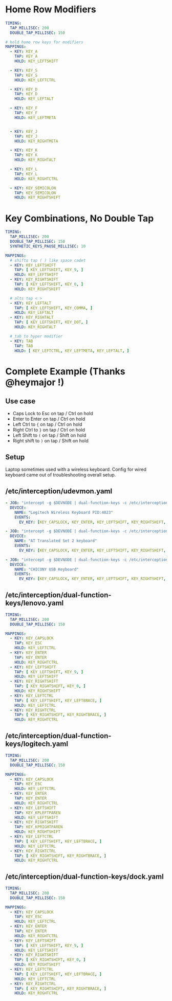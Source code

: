 # Home Row Modifiers

```yaml
TIMING:
  TAP_MILLISEC: 200
  DOUBLE_TAP_MILLISEC: 150

# hold home row keys for modifiers
MAPPINGS:
  - KEY: KEY_A
    TAP: KEY_A
    HOLD: KEY_LEFTSHIFT

  - KEY: KEY_S
    TAP: KEY_S
    HOLD: KEY_LEFTCTRL

  - KEY: KEY_D
    TAP: KEY_D
    HOLD: KEY_LEFTALT

  - KEY: KEY_F
    TAP: KEY_F
    HOLD: KEY_LEFTMETA


  - KEY: KEY_J
    TAP: KEY_J
    HOLD: KEY_RIGHTMETA

  - KEY: KEY_K
    TAP: KEY_K
    HOLD: KEY_RIGHTALT

  - KEY: KEY_L
    TAP: KEY_L
    HOLD: KEY_RIGHTCTRL

  - KEY: KEY_SEMICOLON
    TAP: KEY_SEMICOLON
    HOLD: KEY_RIGHTSHIFT
```

# Key Combinations, No Double Tap

```yaml
TIMING:
  TAP_MILLISEC: 200
  DOUBLE_TAP_MILLISEC: 150
  SYNTHETIC_KEYS_PAUSE_MILLISEC: 10

MAPPINGS:
  # shifts tap ( ) like space cadet
  - KEY: KEY_LEFTSHIFT
    TAP: [ KEY_LEFTSHIFT, KEY_9, ]
    HOLD: KEY_LEFTSHIFT
  - KEY: KEY_RIGHTSHIFT
    TAP: [ KEY_LEFTSHIFT, KEY_0, ]
    HOLD: KEY_RIGHTSHIFT

  # alts tap < >
  - KEY: KEY_LEFTALT
    TAP: [ KEY_LEFTSHIFT, KEY_COMMA, ]
    HOLD: KEY_LEFTALT
  - KEY: KEY_RIGHTALT
    TAP: [ KEY_LEFTSHIFT, KEY_DOT, ]
    HOLD: KEY_RIGHTALT

  # tab to hyper modifier
  - KEY: TAB
    TAP: TAB
    HOLD: [ KEY_LEFTCTRL, KEY_LEFTMETA, KEY_LEFTALT, ] 
```

# Complete Example (Thanks @heymajor !)

## Use case

- Caps Lock to Esc on tap / Ctrl on hold
- Enter to Enter on tap / Ctrl on hold
- Left Ctrl to `{` on tap / Ctrl on hold
- Right Ctrl to `}` on tap / Ctrl on hold
- Left Shift to `(` on tap / Shift on hold
- Right shift to `)` on tap / Shift on hold

## Setup

Laptop sometimes used with a wireless keyboard. Config for wired keyboard came out of troubleshooting overall setup.

## /etc/interception/udevmon.yaml
```yaml
- JOB: "intercept -g $DEVNODE | dual-function-keys -c /etc/interception/dual-function-keys/logitech.yaml | uinput -d $DEVNODE"
  DEVICE:
    NAME: "Logitech Wireless Keyboard PID:4023"
    EVENTS:
      EV_KEY: [KEY_CAPSLOCK, KEY_ENTER, KEY_LEFTSHIFT, KEY_RIGHTSHIFT, KEY_LEFTCTRL, KEY_RIGHTCTRL]

- JOB: "intercept -g $DEVNODE | dual-function-keys -c /etc/interception/dual-function-keys/lenovo.yaml | uinput -d $DEVNODE"
  DEVICE:
    NAME: "AT Translated Set 2 keyboard"
    EVENTS:
      EV_KEY: [KEY_CAPSLOCK, KEY_ENTER, KEY_LEFTSHIFT, KEY_RIGHTSHIFT, KEY_LEFTCTRL, KEY_RIGHTCTRL]

- JOB: "intercept -g $DEVNODE | dual-function-keys -c /etc/interception/dual-function-keys/dock.yaml | uinput -d $DEVNODE"
  DEVICE:
    NAME: "CHICONY USB Keyboard"
    EVENTS:
      EV_KEY: [KEY_CAPSLOCK, KEY_ENTER, KEY_LEFTSHIFT, KEY_RIGHTSHIFT, KEY_LEFTCTRL, KEY_RIGHTCTRL]
```

## /etc/interception/dual-function-keys/lenovo.yaml
```yaml
TIMING:
  TAP_MILLISEC: 200
  DOUBLE_TAP_MILLISEC: 150

MAPPINGS:
  - KEY: KEY_CAPSLOCK
    TAP: KEY_ESC
    HOLD: KEY_LEFTCTRL
  - KEY: KEY_ENTER
    TAP: KEY_ENTER
    HOLD: KEY_RIGHTCTRL
  - KEY: KEY_LEFTSHIFT
    TAP: [ KEY_LEFTSHIFT, KEY_9, ]
    HOLD: KEY_LEFTSHIFT
  - KEY: KEY_RIGHTSHIFT
    TAP: [ KEY_RIGHTSHIFT, KEY_0, ]
    HOLD: KEY_RIGHTSHIFT
  - KEY: KEY_LEFTCTRL
    TAP: [ KEY_LEFTSHIFT, KEY_LEFTBRACE, ]
    HOLD: KEY_LEFTCTRL
  - KEY: KEY_RIGHTCTRL
    TAP: [ KEY_RIGHTSHIFT, KEY_RIGHTBRACE, ]
    HOLD: KEY_RIGHTCTRL
```

## /etc/interception/dual-function-keys/logitech.yaml
```yaml
TIMING:
  TAP_MILLISEC: 200
  DOUBLE_TAP_MILLISEC: 150

MAPPINGS:
  - KEY: KEY_CAPSLOCK
    TAP: KEY_ESC
    HOLD: KEY_LEFTCTRL
  - KEY: KEY_ENTER
    TAP: KEY_ENTER
    HOLD: KEY_RIGHTCTRL
  - KEY: KEY_LEFTSHIFT
    TAP: KEY_KPLEFTPAREN
    HOLD: KEY_LEFTSHIFT
  - KEY: KEY_RIGHTSHIFT
    TAP: KEY_KPRIGHTPAREN
    HOLD: KEY_RIGHTSHIFT
  - KEY: KEY_LEFTCTRL
    TAP: [ KEY_LEFTSHIFT, KEY_LEFTBRACE, ]
    HOLD: KEY_LEFTCTRL
  - KEY: KEY_RIGHTCTRL
    TAP: [ KEY_RIGHTSHIFT, KEY_RIGHTBRACE, ]
    HOLD: KEY_RIGHTCTRL
```

## /etc/interception/dual-function-keys/dock.yaml
```yaml
TIMING:
  TAP_MILLISEC: 200
  DOUBLE_TAP_MILLISEC: 150

MAPPINGS:
  - KEY: KEY_CAPSLOCK
    TAP: KEY_ESC
    HOLD: KEY_LEFTCTRL
  - KEY: KEY_ENTER
    TAP: KEY_ENTER
    HOLD: KEY_RIGHTCTRL
  - KEY: KEY_LEFTSHIFT
    TAP: [ KEY_LEFTSHIFT, KEY_9, ]
    HOLD: KEY_LEFTSHIFT
  - KEY: KEY_RIGHTSHIFT
    TAP: [ KEY_RIGHTSHIFT, KEY_0, ]
    HOLD: KEY_RIGHTSHIFT
  - KEY: KEY_LEFTCTRL
    TAP: [ KEY_LEFTSHIFT, KEY_LEFTBRACE, ]
    HOLD: KEY_LEFTCTRL
  - KEY: KEY_RIGHTCTRL
    TAP: [ KEY_RIGHTSHIFT, KEY_RIGHTBRACE, ]
    HOLD: KEY_RIGHTCTRL
```
